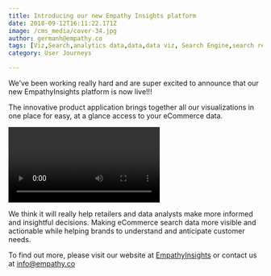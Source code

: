 ```yaml
---
title: Introducing our new Empathy Insights platform
date: 2018-09-12T16:11:22.171Z
image: /cms_media/cover-34.jpg
author: germanh@empathy.co
tags: [Viz,Search,analytics data,data,data viz, Search Engine,search result,Data visualisation,Data visualization,infographics,analytics,ecommerce,Seasonal Keywords]
category: User Journeys

---
```

We’ve been working really hard and are super excited to announce that our new EmpathyInsights platform is now live!!!

The innovative product application brings together all our visualizations in one place for easy, at a glance access to your eCommerce data.

<video controls poster=""><source src="/cms_media/insight-app.mp4" type="video/mp4"></video>

We think it will really help retailers and data analysts make more informed and insightful decisions. Making eCommerce search data more visible and actionable while helping brands to understand and anticipate customer needs.

To find out more, please visit our website at [EmpathyInsights](https://www.empathy.co/services/empathy-insight/) or contact us at [info@empathy.co](mailto:info@empathy.co)
